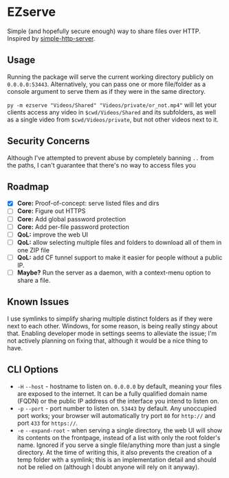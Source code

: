 # EZserve
Simple (and hopefully secure enough) way to share files over HTTP. Inspired by [simple-http-server](https://github.com/TheWaWaR/simple-http-server).

## Usage

Running the package will serve the current working directory publicly on `0.0.0.0:53443`. Alternatively, you can pass one or more file/folder as a console argument to serve them as if they were in the same directory.

`py -m ezserve "Videos/Shared" "Videos/private/or_not.mp4"` will let your clients access any video in `$cwd/Videos/Shared` and its subfolders, as well as a single video from `$cwd/Videos/private`, but not other videos next to it.

## Security Concerns

Although I've attempted to prevent abuse by completely banning `..` from the paths, I can't guarantee that there's no way to access files you  

## Roadmap

- [x] **Core:** Proof-of-concept: serve listed files and dirs
- [ ] **Core:** Figure out HTTPS
- [ ] **Core:** Add global password protection
- [ ] **Core:** Add per-file password protection
- [ ] **QoL:** improve the web UI
- [ ] **QoL:** allow selecting multiple files and folders to download all of them in one ZIP file
- [ ] **QoL:** add CF tunnel support to make it easier for people without a public IP.
- [ ] **Maybe?** Run the server as a daemon, with a context-menu option to share a file. 

## Known Issues

I use symlinks to simplify sharing multiple distinct folders as if they were next to each other. Windows, for some reason, is being really stingy about that. Enabling developer mode in settings seems to alleviate the issue; I'm not actively planning on fixing that, although it would be a nice thing to have.

## CLI Options

* `-H` `--host` - hostname to listen on. `0.0.0.0` by default, meaning your files are exposed to the internet. It can be a fully qualified domain name (FQDN) or the public IP address of the interface you intend to listen on.
* `-p` `--port` - port number to listen on. `53443` by default. Any unoccupied port works; your browser will automatically try port `80` for `http://` and port `433` for `https://`.
* `-e` `--expand-root` - when serving a single directory, the web UI will show its contents on the frontpage, instead of a list with only the root folder's name. Ignored if you serve a single file/anything more than just a single directory. At the time of writing this, it also prevents the creation of a temp folder with a symlink; this is an implementation detail and should not be relied on (although I doubt anyone will rely on it anyway).